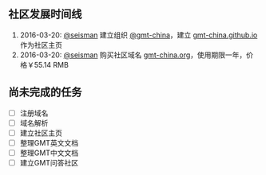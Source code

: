 ## 社区发展时间线

1. 2016-03-20: [@seisman][seisman] 建立组织 [@gmt-china](https://github.com/gmt-china)，建立 [gmt-china.github.io](http://gmt-china.github.io) 作为社区主页
2. 2016-03-20: [@seisman][seisman] 购买社区域名 [gmt-china.org](http://gmt-china.org)，使用期限一年，价格￥55.14 RMB

## 尚未完成的任务

- [ ] 注册域名
- [ ] 域名解析
- [ ] 建立社区主页
- [ ] 整理GMT英文文档
- [ ] 整理GMT中文文档
- [ ] 建立GMT问答社区

[seisman]: http://github.com/seisman
